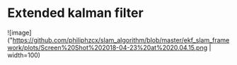 # Extended kalman filter


![image] ("https://github.com/philiphzcx/slam_algorithm/blob/master/ekf_slam_framework/plots/Screen%20Shot%202018-04-23%20at%2020.04.15.png | width=100)

